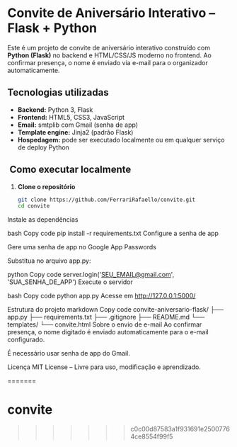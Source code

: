 # Convite de Aniversário Interativo – Flask + Python

Este é um projeto de convite de aniversário interativo construído com **Python (Flask)** no backend e HTML/CSS/JS moderno no frontend. Ao confirmar presença, o nome é enviado via e-mail para o organizador automaticamente.

## Tecnologias utilizadas

- **Backend:** Python 3, Flask
- **Frontend:** HTML5, CSS3, JavaScript
- **Email:** smtplib com Gmail (senha de app)
- **Template engine:** Jinja2 (padrão Flask)
- **Hospedagem:** pode ser executado localmente ou em qualquer serviço de deploy Python

## ️ Como executar localmente

1. **Clone o repositório**
   ```bash
   git clone https://github.com/FerrariRafaello/convite.git
   cd convite
Instale as dependências

bash
Copy code
pip install -r requirements.txt
Configure a senha de app

Gere uma senha de app no Google App Passwords

Substitua no arquivo app.py:

python
Copy code
server.login('SEU_EMAIL@gmail.com', 'SUA_SENHA_DE_APP')
Execute o servidor

bash
Copy code
python app.py
Acesse em http://127.0.0.1:5000/

Estrutura do projeto
markdown
Copy code
convite-aniversario-flask/
├── app.py
├── requirements.txt
├── .gitignore
├── README.md
└── templates/
    └── convite.html
Sobre o envio de e-mail
Ao confirmar presença, o nome digitado é enviado automaticamente para o e-mail configurado.

É necessário usar senha de app do Gmail.

Licença
MIT License – Livre para uso, modificação e aprendizado.

=======
# convite
>>>>>>> c0c00d87583a1f931691e25007764ce8554f99f5
